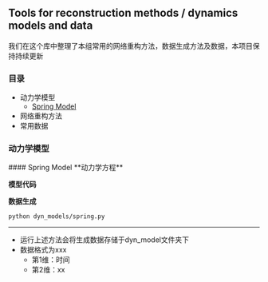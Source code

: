## Tools for reconstruction methods / dynamics models and data

我们在这个库中整理了本组常用的网络重构方法，数据生成方法及数据，本项目保持持续更新

### 目录

- 动力学模型
	- <a href="#11">Spring Model</a>
- 网络重构方法
- 常用数据

### 动力学模型

<div id="11"></div>
#### Spring Model
**动力学方程**

**模型代码**

**数据生成**
```
python dyn_models/spring.py
```

****
- 运行上述方法会将生成数据存储于dyn_model文件夹下
- 数据格式为xxx
	- 第1维：时间
	- 第2维：xx

	




